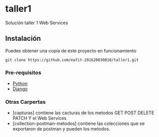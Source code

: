 # taller1

Solución taller 1 Web Services

## Instalación
Puedes obtener una copia de este proyecto en funcionamiento

```
git clone https://github.com/eafit-201620030010/taller1.git

```
### Pre-requisitos
* [Python](https://www.python.org/downloads/)
* [Django](https://www.djangoproject.com/)

### Otras Carpertas
* [capturas]
  contiene las cacturas de los metodos GET POST DELETE PATCH Y el Web Services
* [collection-postman-metodos]
  contiene las colecciones que se exportaron de postman y pueden los metodos.
